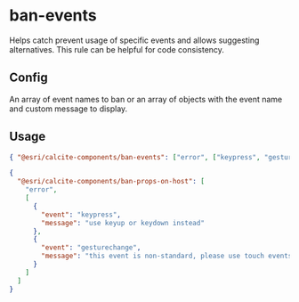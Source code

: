 # ban-events

Helps catch prevent usage of specific events and allows suggesting alternatives. This rule can be helpful for code consistency. 

## Config

An array of event names to ban or an array of objects with the event name and custom message to display.

## Usage

```json
{ "@esri/calcite-components/ban-events": ["error", ["keypress", "gesturechange"]] }
```

```json
{
  "@esri/calcite-components/ban-props-on-host": [
    "error",
    [
      {
        "event": "keypress",
        "message": "use keyup or keydown instead"
      },
      {
        "event": "gesturechange",
        "message": "this event is non-standard, please use touch events instead"
      }
    ]
  ]
}
```
